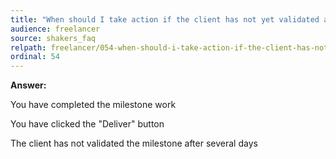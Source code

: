 ```yaml
---
title: "When should I take action if the client has not yet validated a work milestone?"
audience: freelancer
source: shakers_faq
relpath: freelancer/054-when-should-i-take-action-if-the-client-has-not-yet-validated-a-work-milestone.md
ordinal: 54
---
```


**Answer:**

You have completed the milestone work

You have clicked the "Deliver" button

The client has not validated the milestone after several days
